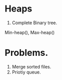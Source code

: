 # Heaps
1. Complete Binary tree.

Min-heap(), Max-heap()

# Problems.
1. Merge sorted files.
2. Priotiy queue. 


